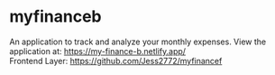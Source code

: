# myfinanceb
An application to track and analyze your monthly expenses.
View the application at: https://my-finance-b.netlify.app/
<br>
Frontend Layer: https://github.com/Jess2772/myfinancef



